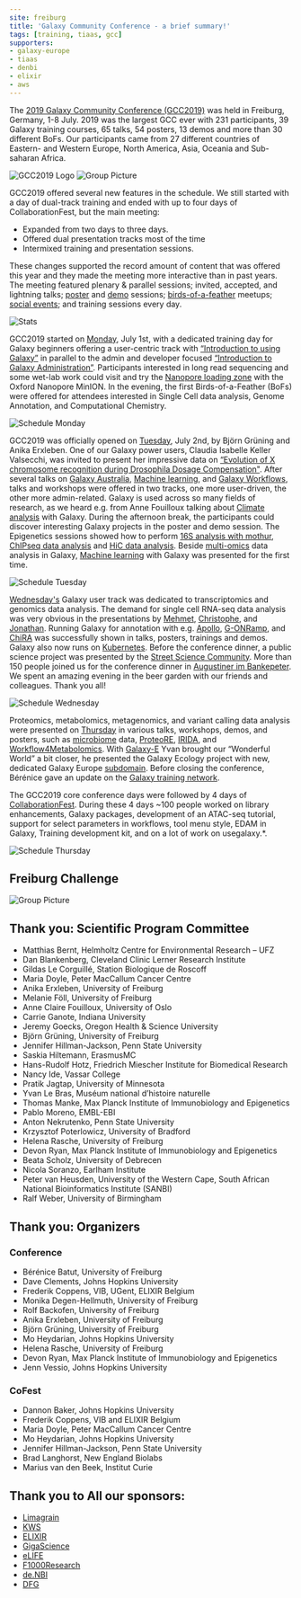 ```yaml
---
site: freiburg
title: 'Galaxy Community Conference - a brief summary!'
tags: [training, tiaas, gcc]
supporters:
- galaxy-europe
- tiaas
- denbi
- elixir
- aws
---
```



The [2019 Galaxy Community Conference (GCC2019)](https://galaxyproject.org/events/gcc2019) was held in Freiburg, Germany, 1-8 July. 2019 was the largest GCC ever with 231 participants, 39 Galaxy training courses, 65 talks, 54 posters,
13 demos and more than 30 different BoFs. Our participants came from 27 different countries of Eastern- and Western Europe,
North America, Asia, Oceania and Sub-saharan Africa.

![GCC2019 Logo](/assets/media/gcc2019/gcc_logo_blue_bg.png)
![Group Picture](/assets/media/gcc2019/grouppicture.jpg)

GCC2019 offered several new features in the schedule.  We still started with a day of dual-track training and ended with up to four days of CollaborationFest, but the main meeting:

* Expanded from two days to three days.
* Offered dual presentation tracks most of the time
* Intermixed training and presentation sessions.

These changes supported the record amount of content that was offered this year and they made the meeting more interactive than in past years.
The meeting featured plenary & parallel sessions; invited, accepted, and lightning talks; [poster](https://gcc2019.sched.com/overview/type/C.+Posters+%2F+Demos+%2F+Sponsors/Posters) and [demo](https://gcc2019.sched.com/overview/type/C.+Posters+%2F+Demos+%2F+Sponsors/Demos) sessions;
[birds-of-a-feather](https://gcc2019.sched.com/overview/type/D.+Break+%2F+Social+%2F+Networking+%2F+Meal/BoFs) meetups; [social events](https://gcc2019.sched.com/overview/type/D.+Break+%2F+Social+%2F+Networking+%2F+Meal); and training sessions every day.

![Stats](/assets/media/gcc2019/GCC2019_stats.png)

GCC2019 started on [Monday](https://gcc2019.sched.com/2019-07-01/overview), July 1st, with a dedicated training day for Galaxy beginners offering a user-centric track with [“Introduction to using Galaxy”](https://gcc2019.sched.com/event/Lud9/introduction-to-using-galaxy-galaxy-101) in parallel to the admin and developer focused [“Introduction to Galaxy Administration”](https://gcc2019.sched.com/event/LudC/introduction-to-galaxy-administration-i). Participants interested in long read sequencing and some wet-lab work could visit and try the [Nanopore loading zone](https://gcc2019.sched.com/event/QZzb/nanopore-loading-zone) with the Oxford Nanopore MinION. In the evening, the first Birds-of-a-Feather (BoFs) were offered for attendees interested in Single Cell data analysis, Genome Annotation, and Computational Chemistry.

![Schedule Monday](/assets/media/gcc2019/sched_mon.png)

GCC2019 was officially opened on [Tuesday](https://gcc2019.sched.com/2019-07-02/overview), July 2nd, by Björn Grüning and Anika Erxleben. One of our Galaxy power users, Claudia Isabelle Keller Valsecchi, was invited to present her impressive data on [“Evolution of X chromosome recognition during Drosophila Dosage Compensation"](https://gcc2019.sched.com/event/PSGJ/invited-talk-evolution-of-x-chromosome-recognition-during-drosophila-dosage-compensation#). After several talks on [Galaxy Australia](https://gcc2019.sched.com/event/PSGM/galaxy-australia-inside-the-national-vision-of-a-data-commons), [Machine learning](https://gcc2019.sched.com/event/PSGP/a-machine-learning-tool-suite-for-galaxy), and [Galaxy Workflows](https://gcc2019.sched.com/event/PSGS/an-update-on-galaxy-workflows-more-accessible-expressive-robust-and-scalable), talks and workshops were offered in two tracks, one more user-driven, the other more admin-related. Galaxy is used across so many fields of research, as we heard e.g. from Anne Fouilloux talking about [Climate analysis](https://gcc2019.sched.com/event/PSGY/climate-analysis-with-galaxy) with Galaxy. During the afternoon break, the participants could discover interesting Galaxy projects in the poster and demo session. The Epigenetics sessions showed how to perform [16S analysis with mothur](https://gcc2019.sched.com/event/Luez/16s-analysis-with-mothur), [ChIPseq data analysis](https://gcc2019.sched.com/event/Lue7/chip-seq-data-analysis) and [HiC data analysis](https://gcc2019.sched.com/event/LueP/hi-c-analysis). Beside [multi-omics](https://gcc2019.sched.com/event/LufH/metatranscriptomics-and-multi-omics-functional-microbiome-analysis) data analysis in Galaxy, [Machine learning](https://gcc2019.sched.com/event/MDTA/machine-learning-with-galaxy-predict-age-from-rna-seq-dataset) with Galaxy was presented for the first time.

![Schedule Tuesday](/assets/media/gcc2019/sched_tue.png)

[Wednesday\'s](https://gcc2019.sched.com/2019-07-03/overview) Galaxy user track was dedicated to transcriptomics and genomics data analysis. The demand for single cell RNA-seq data analysis was very obvious in the presentations by [Mehmet](https://gcc2019.sched.com/event/PSeu/single-cell-rna-analysis-in-galaxy-on-10x-datasets), [Christophe](https://gcc2019.sched.com/event/PSex/biology-driven-classification-of-single-cells-rnaseq-data-in-galaxy), and [Jonathan](https://gcc2019.sched.com/event/PSfF/galaxy-container-for-hinxton-single-cell-interactive-analysis-portal-hisciap). Running Galaxy for annotation with e.g. [Apollo](https://gcc2019.sched.com/event/PSfO/visual-refinement-of-genome-annotations-with-apollo-in-a-community-environment), [G-ONRamp](https://gcc2019.sched.com/event/PSfR/architectural-and-systems-improvements-to-g-onramp-a-collaborative-eukaryotic-genome-annotation-platform), and  [ChiRA](https://gcc2019.sched.com/event/PSfU/chira-an-integrated-framework-for-chimeric-read-annotation) was successfully shown in talks, posters, trainings and demos. Galaxy also now runs on [Kubernetes](https://gcc2019.sched.com/event/LufN/running-galaxy-on-kubernetes). Before the conference dinner, a public science project was presented by the [Street Science Community](https://gcc2019.sched.com/event/PSfv/street-science-community-make-science-tangible-accessible-by-bringing-it-to-the-street-with-open-science-workshops). More than 150 people joined us for the conference dinner in [Augustiner im Bankepeter](http://www.augustiner-freiburg.de). We spent an amazing evening in the beer garden with our friends and colleagues. Thank you all!

![Schedule Wednesday](/assets/media/gcc2019/sched_wed.png)

Proteomics, metabolomics, metagenomics, and variant calling data analysis were presented on [Thursday](https://gcc2019.sched.com/2019-07-04/overview/) in various talks, workshops, demos, and posters, such as [microbiome](https://gcc2019.sched.com/event/PSqT/metaproteomics-powered-by-metatranscriptomics-towards-a-multi-omic-functional-microbiome-analysis-within-galaxy) data, [ProteoRE](https://gcc2019.sched.com/event/PSqZ/proteore-a-galaxy-based-platform-for-the-annotation-and-the-interpretation-of-proteomics-data-in-biomedical-research), [IRIDA](https://gcc2019.sched.com/event/PSqu/the-irida-platform-for-microbial-genomics), and [Workflow4Metabolomics](https://gcc2019.sched.com/event/PSqr/workflow4metabolomics-an-international-computing-infrastructure-for-metabolomics). With [Galaxy-E](https://gcc2019.sched.com/event/PSq5/invited-talk-data-visualisation-by-citizen-science-participants-the-case-of-birds-and-bats-monitoring-schemes-and-galaxy-e) Yvan brought our “Wonderful World” a bit closer, he presented the Galaxy Ecology project with new, dedicated Galaxy Europe [subdomain](https://ecology.usegalaxy.eu). Before closing the conference, Bérénice gave an update on the [Galaxy training network](https://gcc2019.sched.com/event/PSrC/galaxy-and-training-2019-updates-from-the-galaxy-training-network).

The GCC2019 core conference days were followed by 4 days of [CollaborationFest](https://gcc2019.sched.com/event/Luga/collaborationfest-core). During these 4 days ~100 people worked on library enhancements, Galaxy packages, development of an ATAC-seq tutorial, support for select parameters in workflows, tool menu style, EDAM in Galaxy, Training development kit, and on a lot of work on usegalaxy.\*.

![Schedule Thursday](/assets/media/gcc2019/sched_thu.png)

## Freiburg Challenge

![Group Picture](/assets/media/gcc2019/freiburg_challenge.png)


## Thank you: Scientific Program Committee

* Matthias Bernt, Helmholtz Centre for Environmental Research – UFZ
* Dan Blankenberg, Cleveland Clinic Lerner Research Institute
* Gildas Le Corguillé, Station Biologique de Roscoff
* Maria Doyle, Peter MacCallum Cancer Centre
* Anika Erxleben, University of Freiburg
* Melanie Föll, University of Freiburg
* Anne Claire Fouilloux, University of Oslo
* Carrie Ganote, Indiana University
* Jeremy Goecks, Oregon Health & Science University
* Björn Grüning, University of Freiburg
* Jennifer Hillman-Jackson, Penn State University
* Saskia Hiltemann, ErasmusMC
* Hans-Rudolf Hotz, Friedrich Miescher Institute for Biomedical Research
* Nancy Ide, Vassar College
* Pratik Jagtap, University of Minnesota
* Yvan Le Bras, Muséum national d’histoire naturelle
* Thomas Manke, Max Planck Institute of Immunobiology and Epigenetics
* Pablo Moreno, EMBL-EBI
* Anton Nekrutenko, Penn State University
* Krzysztof Poterlowicz, University of Bradford
* Helena Rasche, University of Freiburg
* Devon Ryan, Max Planck Institute of Immunobiology and Epigenetics
* Beata Scholz, University of Debrecen
* Nicola Soranzo, Earlham Institute
* Peter van Heusden, University of the Western Cape, South African National Bioinformatics Institute (SANBI)
* Ralf Weber, University of Birmingham


## Thank you: Organizers

### Conference

* Bérénice Batut, University of Freiburg
* Dave Clements, Johns Hopkins University
* Frederik Coppens, VIB, UGent, ELIXIR Belgium
* Monika Degen-Hellmuth, University of Freiburg
* Rolf Backofen, University of Freiburg
* Anika Erxleben, University of Freiburg
* Björn Grüning, University of Freiburg
* Mo Heydarian, Johns Hopkins University
* Helena Rasche, University of Freiburg
* Devon Ryan, Max Planck Institute of Immunobiology and Epigenetics
* Jenn Vessio, Johns Hopkins University


### CoFest

* Dannon Baker, Johns Hopkins University
* Frederik Coppens, VIB and ELIXIR Belgium
* Maria Doyle, Peter MacCallum Cancer Centre
* Mo Heydarian, Johns Hopkins University
* Jennifer Hillman-Jackson, Penn State University
* Brad Langhorst, New England Biolabs
* Marius van den Beek, Institut Curie


## Thank you to All our sponsors:

* [Limagrain](https://www.limagrain.com/en/)
* [KWS](https://www.kws.com/)
* [ELIXIR](https://elixir-europe.org/)
* [GigaScience](https://academic.oup.com/gigascience)
* [eLIFE](https://elifesciences.org/labs)
* [F1000Research](https://f1000research.com/)
* [de.NBI](https://www.denbi.de/)
* [DFG](https://www.dfg.de/en)


